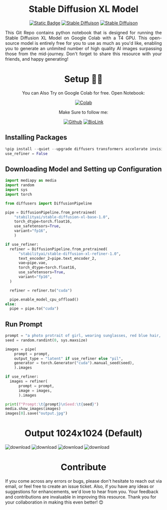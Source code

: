 <div align="center" markdown="1">

# Stable Diffusion XL Model 

[![Static Badge](https://img.shields.io/badge/Python_v3-gray)](https://github.com/ayush-thakur02/stable-diffusion-xl)
[![Stable Diffuison](https://img.shields.io/badge/File_Version-v1.0-blue)](https://github.com/ayush-thakur02/stable-diffusion-xl)
[![Stable Diffuison](https://img.shields.io/badge/Stable_Diffusion-XL_Base_1.0-blue)](https://github.com/ayush-thakur02/stable-diffusion-xl)

</div>

<div align="justify" markdown="1">

This Git Repo contains python notebook that is designed for running the Stable Diffusion XL Model on Google Colab with a T4 GPU. This open-source model is entirely free for you to use as much as you'd like, enabling you to generate an unlimited number of high quality AI images surpassing those from the mid-journey. Don't forget to share this resource with your friends, and happy generating!

</div>

<div align="center" markdown="1">

# Setup 👨‍💻

You can Also Try on Google Colab for free. Open Notebook:

[![Colab](https://img.shields.io/badge/Open_Colab-F9AB00?style=for-the-badge&logo=googlecolab&color=525252)](https://colab.research.google.com/drive/1qwHpJsAW006ZCZCvt-GVA_VUERZvizag?usp=sharing)

Make Sure to follow me:

[![Github](https://img.shields.io/badge/GitHub-100000?style=for-the-badge&logo=github&logoColor=white)](https://github.com/ayush-thakur02)
[![BioLink](https://img.shields.io/badge/bio.link-000000%7D?style=for-the-badge&logo=biolink&logoColor=white)](https://bio.link/ayush_thakur02)

</div>

## Installing Packages
```python
%pip install --quiet --upgrade diffusers transformers accelerate invisible_watermark mediapy
use_refiner = False
```

## Downloading Model and Setting up Configuration
```python
import mediapy as media
import random
import sys
import torch

from diffusers import DiffusionPipeline

pipe = DiffusionPipeline.from_pretrained(
    "stabilityai/stable-diffusion-xl-base-1.0",
    torch_dtype=torch.float16,
    use_safetensors=True,
    variant="fp16",
    )

if use_refiner:
  refiner = DiffusionPipeline.from_pretrained(
      "stabilityai/stable-diffusion-xl-refiner-1.0",
      text_encoder_2=pipe.text_encoder_2,
      vae=pipe.vae,
      torch_dtype=torch.float16,
      use_safetensors=True,
      variant="fp16",
  )

  refiner = refiner.to("cuda")

  pipe.enable_model_cpu_offload()
else:
  pipe = pipe.to("cuda")
```

## Run Prompt
```python
prompt = "a photo protrait of girl, wearing sunglasses, red blue hair, white colorful background, realistic, high resolution, HD quality"
seed = random.randint(0, sys.maxsize)

images = pipe(
    prompt = prompt,
    output_type = "latent" if use_refiner else "pil",
    generator = torch.Generator("cuda").manual_seed(seed),
    ).images

if use_refiner:
  images = refiner(
      prompt = prompt,
      image = images,
      ).images

print(f"Prompt:\t{prompt}\nSeed:\t{seed}")
media.show_images(images)
images[0].save("output.jpg")
```

<div align="center" markdown="1">

# Output 1024x1024 (Default)

</div>

<img src="https://i.ibb.co/HNVjc1x/download.png" alt="download" border="0">
<img src="https://i.ibb.co/m5r4FgB/download.png" alt="download" border="0">
<img src="https://i.ibb.co/bNVcFbf/download.png" alt="download" border="0">
<img src="https://i.ibb.co/5vPXB0X/download.png" alt="download" border="0">

<div align="center" markdown="1">

# Contribute

</div>
If you come across any errors or bugs, please don't hesitate to reach out via email, or feel free to create an issue ticket. Also, if you have any ideas or suggestions for enhancements, we'd love to hear from you. Your feedback and contributions are invaluable in improving this resource. Thank you for your collaboration in making this even better! 😊
